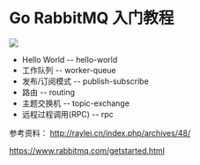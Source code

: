 # Go RabbitMQ 入门教程

![](http://qiniu.rocbj.com/exchanges-topic-fanout-direct.png)

* Hello World -- hello-world
* 工作队列 -- worker-queue
* 发布/订阅模式 -- publish-subscribe
* 路由 -- routing
* 主题交换机 -- topic-exchange
* 远程过程调用(RPC) -- rpc

参考资料：
http://raylei.cn/index.php/archives/48/

https://www.rabbitmq.com/getstarted.html